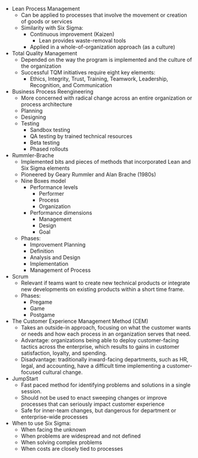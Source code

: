 - Lean Process Management
	- Can be applied to processes that involve the movement or creation of goods or services
	- Similarity with Six Sigma:
		- Continuous improvement (Kaizen)
			- Lean provides waste-removal tools
		- Applied in a whole-of-organization approach (as a culture)
- Total Quality Management
	- Depended on the way the program is implemented and the culture of the organization
	- Successful TQM initiatives require eight key elements:
		- Ethics, Integrity, Trust, Training, Teamwork, Leadership, Recognition, and Communication
- Business Process Reengineering
	- More concerned with radical change across an entire organization or process architecture
	- Planning
	- Designing
	- Testing
		- Sandbox testing
		- QA testing by trained technical resources
		- Beta testing
		- Phased rollouts
- Rummler-Brache
	- Implemented bits and pieces of methods that incorporated Lean and Six Sigma elements
	- Pioneered by Geary Rummler and Alan Brache (1980s)
	- Nine Boxes model
		- Performance levels
			- Performer
			- Process
			- Organization
		- Performance dimensions
			- Management
			- Design
			- Goal
	- Phases:
		- Improvement Planning
		- Definition
		- Analysis and Design
		- Implementation
		- Management of Process
- Scrum
	- Relevant if teams want to create new technical products or integrate new developments on existing products within a short time frame.
	- Phases:
		- Pregame
		- Game
		- Postgame
- The Customer Experience Management Method (CEM)
	- Takes an outside-in approach, focusing on what the customer wants or needs and how each process in an organization serves that need.
	- Advantage: organizations being able to deploy customer-facing tactics across the enterprise, which results to gains in customer satisfaction, loyalty, and spending.
	- Disadvantage: traditionally inward-facing departments, such as HR, legal, and accounting, have a difficult time implementing a customer-focused cultural change.
- JumpStart
	- Fast paced method for identifying problems and solutions in a single session.
	- Should not be used to enact sweeping changes or improve processes that can seriously impact customer experience
	- Safe for inner-team changes, but dangerous for department or enterprise-wide processes
- When to use Six Sigma:
	- When facing the unknown
	- When problems are widespread and not defined
	- When solving complex problems
	- When costs are closely tied to processes
